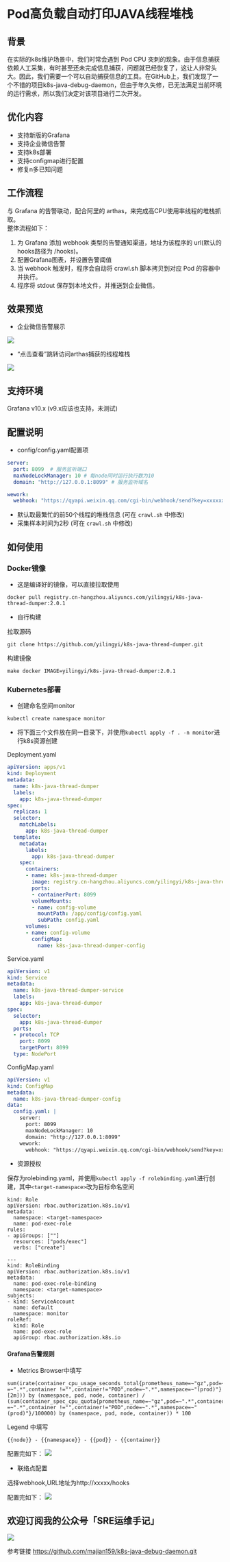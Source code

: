 # Pod高负载自动打印JAVA线程堆栈

## 背景

在实际的k8s维护场景中，我们时常会遇到 Pod CPU 突刺的现象。由于信息捕获依赖人工采集，有时甚至还未完成信息捕获，问题就已经恢复了，这让人非常头大。因此，我们需要一个可以自动捕获信息的工具。在GitHub上，我们发现了一个不错的项目k8s-java-debug-daemon，但由于年久失修，已无法满足当前环境的运行需求，所以我们决定对该项目进行二次开发。

## 优化内容
* 支持新版的Grafana
* 支持企业微信告警
* 支持k8s部署
* 支持configmap进行配置
* 修复n多已知问题

## 工作流程

与 Grafana 的告警联动，配合阿里的 arthas，来完成高CPU使用率线程的堆栈抓取。  
整体流程如下：

1. 为 Grafana 添加 webhook 类型的告警通知渠道，地址为该程序的 url(默认的hooks路径为 /hooks)。
2. 配置Grafana图表，并设置告警阈值
3. 当 webhook 触发时，程序会自动将 crawl.sh 脚本拷贝到对应 Pod 的容器中并执行。
4. 程序将 stdout 保存到本地文件，并推送到企业微信。

## 效果预览

* 企业微信告警展示

![](static/pic/1.png)

* “点击查看”跳转访问arthas捕获的线程堆栈

![](static/pic/2.png)

## 支持环境
Grafana v10.x (v9.x应该也支持，未测试)

## 配置说明
- config/config.yaml配置项

```yaml
server:
  port: 8099  # 服务监听端口
  maxNodeLockManager: 10 # 每node同时运行执行数为10
  domain: "http://127.0.0.1:8099" # 服务监听域名

wework:
  webhook: "https://qyapi.weixin.qq.com/cgi-bin/webhook/send?key=xxxxxxx" # 企业微信webhook地址
```
- 默认取最繁忙的前50个线程的堆栈信息 (可在 `crawl.sh` 中修改)
- 采集样本时间为2秒 (可在 `crawl.sh` 中修改)

## 如何使用

### Docker镜像

* 这是编译好的镜像，可以直接拉取使用

```text
docker pull registry.cn-hangzhou.aliyuncs.com/yilingyi/k8s-java-thread-dumper:2.0.1
```

* 自行构建

拉取源码
```text
git clone https://github.com/yilingyi/k8s-java-thread-dumper.git
```

构建镜像
```text
make docker IMAGE=yilingyi/k8s-java-thread-dumper:2.0.1
```

### Kubernetes部署

* 创建命名空间monitor

```text
kubectl create namespace monitor
```

* 将下面三个文件放在同一目录下，并使用`kubectl apply -f . -n monitor`进行k8s资源创建

Deployment.yaml
```yaml
apiVersion: apps/v1
kind: Deployment
metadata:
  name: k8s-java-thread-dumper
  labels:
    app: k8s-java-thread-dumper
spec:
  replicas: 1
  selector:
    matchLabels:
      app: k8s-java-thread-dumper
  template:
    metadata:
      labels:
        app: k8s-java-thread-dumper
    spec:
      containers:
      - name: k8s-java-thread-dumper
        image: registry.cn-hangzhou.aliyuncs.com/yilingyi/k8s-java-thread-dumper:2.0.1
        ports:
        - containerPort: 8099
        volumeMounts:
        - name: config-volume
          mountPath: /app/config/config.yaml
          subPath: config.yaml
      volumes:
      - name: config-volume
        configMap:
          name: k8s-java-thread-dumper-config
```

Service.yaml
```yaml
apiVersion: v1
kind: Service
metadata:
  name: k8s-java-thread-dumper-service
  labels:
    app: k8s-java-thread-dumper
spec:
  selector:
    app: k8s-java-thread-dumper
  ports:
  - protocol: TCP
    port: 8099
    targetPort: 8099
  type: NodePort
```

ConfigMap.yaml
```yaml
apiVersion: v1
kind: ConfigMap
metadata:
  name: k8s-java-thread-dumper-config
data:
  config.yaml: |
    server:
      port: 8099
      maxNodeLockManager: 10
      domain: "http://127.0.0.1:8099"
    wework:
      webhook: "https://qyapi.weixin.qq.com/cgi-bin/webhook/send?key=xxxxxxx"
```
* 资源授权

保存为rolebinding.yaml，并使用`kubectl apply -f rolebinding.yaml`进行创建，其中`<target-namespace>`改为目标命名空间

```text
kind: Role
apiVersion: rbac.authorization.k8s.io/v1
metadata:
  namespace: <target-namespace>
  name: pod-exec-role
rules:
- apiGroups: [""]
  resources: ["pods/exec"]
  verbs: ["create"]

---
kind: RoleBinding
apiVersion: rbac.authorization.k8s.io/v1
metadata:
  name: pod-exec-role-binding
  namespace: <target-namespace>
subjects:
- kind: ServiceAccount
  name: default
  namespace: monitor
roleRef:
  kind: Role
  name: pod-exec-role
  apiGroup: rbac.authorization.k8s.io
```

#### Grafana告警规则

* Metrics Browser中填写

```text
sum(irate(container_cpu_usage_seconds_total{prometheus_name=~"gz",pod=~".*",container =~".*",container !="",container!="POD",node=~".*",namespace=~"(prod)"}[2m])) by (namespace, pod, node, container) / (sum(container_spec_cpu_quota{prometheus_name=~"gz",pod=~".*",container =~".*",container !="",container!="POD",node=~".*",namespace=~"(prod)"}/100000) by (namespace, pod, node, container)) * 100
```

Legend 中填写

```text
{{node}} - {{namespace}} - {{pod}} - {{container}}
```

配置完如下：
![](static/pic/3.png)

* 联络点配置

选择webhook,URL地址为http://xxxxx/hooks

配置完如下：
![](static/pic/4.png)

## **欢迎订阅我的公众号「SRE运维手记」**
![](static/pic/5.png)

参考链接
https://github.com/majian159/k8s-java-debug-daemon.git